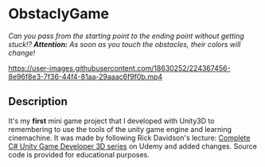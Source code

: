 # ObstaclyGame
_Can you pass from the starting point to the ending point without getting stuck!?_
_**Attention:** As soon as you touch the obstacles, their colors will change!_



https://user-images.githubusercontent.com/18630252/224367456-8e96f8e3-7f36-44f4-81aa-29aaac6f9f0b.mp4



## Description
It's my **first** mini game project that I developed with Unity3D to remembering to use the tools of the unity game engine and learning cinemachine. It was made by following Rick Davidson's lecture: [Complete C# Unity Game Developer 3D series](https://www.udemy.com/course/unitycourse2/) on Udemy and added changes. Source code is provided for educational purposes.

